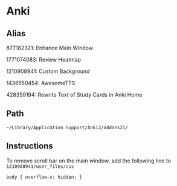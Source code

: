 # Anki

## Alias

877182321: Enhance Main Window

1771074083: Review Heatmap

1210908941: Custom Background

1436550454: AwesomeTTS

428359194: Rewrite Text of Study Cards in Anki Home

## Path

`~/Library/Application Support/Anki2/addons21/`

## Instructions

To remove scroll bar on the main window, add the following line to `1210908941/user_files/css`

`body { overflow-x: hidden; }`
